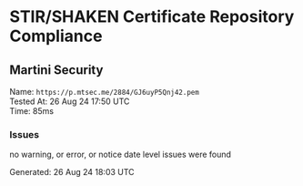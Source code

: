 # STIR/SHAKEN Certificate Repository Compliance

## Martini Security

Name: `https://p.mtsec.me/2884/GJ6uyP5Qnj42.pem`\
Tested At: 26 Aug 24 17:50 UTC\
Time: 85ms

### Issues

no warning, or error, or notice date level issues were found

Generated: 26 Aug 24 18:03 UTC